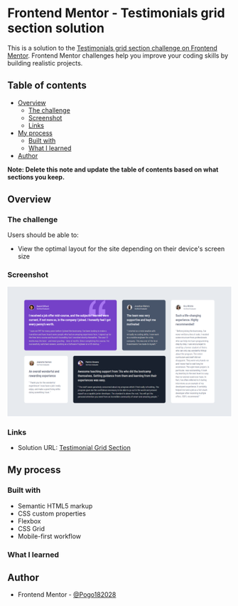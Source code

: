 # Frontend Mentor - Testimonials grid section solution

This is a solution to the [Testimonials grid section challenge on Frontend Mentor](https://www.frontendmentor.io/challenges/testimonials-grid-section-Nnw6J7Un7). Frontend Mentor challenges help you improve your coding skills by building realistic projects.

## Table of contents

- [Overview](#overview)
  - [The challenge](#the-challenge)
  - [Screenshot](#screenshot)
  - [Links](#links)
- [My process](#my-process)
  - [Built with](#built-with)
  - [What I learned](#what-i-learned)
- [Author](#author)

**Note: Delete this note and update the table of contents based on what sections you keep.**

## Overview

### The challenge

Users should be able to:

- View the optimal layout for the site depending on their device's screen size

### Screenshot

![Overview](./images/Overview.png)

### Links

- Solution URL: [Testimonial Grid Section](https://frontendmentor-testimonialgridsection.netlify.app/)

## My process

### Built with

- Semantic HTML5 markup
- CSS custom properties
- Flexbox
- CSS Grid
- Mobile-first workflow

### What I learned



## Author

- Frontend Mentor - [@Pogo182028](https://www.frontendmentor.io/profile/Pogo182028)
